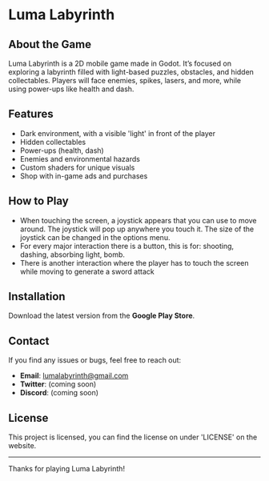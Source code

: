 # Luma Labyrinth

## About the Game
Luma Labyrinth is a 2D mobile game made in Godot. It’s focused on exploring a labyrinth filled with light-based puzzles, obstacles, and hidden collectables. Players will face enemies, spikes, lasers, and more, while using power-ups like health and dash.

## Features
- Dark environment, with a visible 'light' in front of the player
- Hidden collectables
- Power-ups (health, dash)
- Enemies and environmental hazards
- Custom shaders for unique visuals
- Shop with in-game ads and purchases

## How to Play
- When touching the screen, a joystick appears that you can use to move around. The joystick will pop up anywhere you touch it. The size of the joystick can be changed in the options menu. 
- For every major interaction there is a button, this is for: shooting, dashing, absorbing light, bomb.
- There is another interaction where the player has to touch the screen while moving to generate a sword attack

## Installation
Download the latest version from the **Google Play Store**.

## Contact
If you find any issues or bugs, feel free to reach out:

- **Email**: lumalabyrinth@gmail.com
- **Twitter**: (coming soon)
- **Discord**: (coming soon)

## License
This project is licensed, you can find the license on under 'LICENSE' on the website.

---

Thanks for playing Luma Labyrinth!
